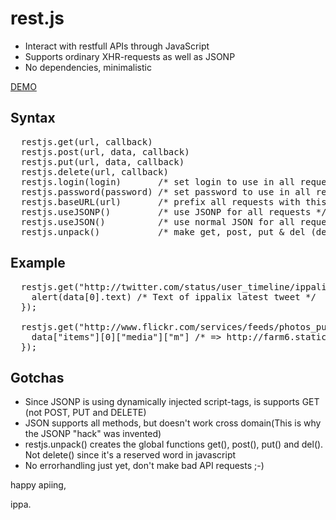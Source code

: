 rest.js
=======
* Interact with restfull APIs through JavaScript
* Supports ordinary XHR-requests as well as JSONP
* No dependencies, minimalistic

[DEMO](http://ippa.se/restjs/)

Syntax
------
<pre>
  restjs.get(url, callback)
  restjs.post(url, data, callback)
  restjs.put(url, data, callback)
  restjs.delete(url, callback)
  restjs.login(login)       /* set login to use in all requests */
  restjs.password(password) /* set password to use in all requests */
  restjs.baseURL(url)       /* prefix all requests with this url */
  restjs.useJSONP()         /* use JSONP for all requests */
  restjs.useJSON()          /* use normal JSON for all requests */
  restjs.unpack()           /* make get, post, put & del (delete is a reserved word) available as top level methods */
</pre>

Example
-------
<pre>
  restjs.get("http://twitter.com/status/user_timeline/ippalix.json?count=10", function(data) {
    alert(data[0].text) /* Text of ippalix latest tweet */
  });

  restjs.get("http://www.flickr.com/services/feeds/photos_public.gne?format=json", function(data) {
    data["items"][0]["media"]["m"] /* => http://farm6.static.flickr.com/5064/xxxxxxxxxx.jpg */
  });
</pre>

Gotchas
-------
* Since JSONP is using dynamically injected script-tags, is supports GET (not POST, PUT and DELETE)
* JSON supports all methods, but doesn't work cross domain(This is why the JSONP "hack" was invented)
* restjs.unpack() creates the global functions get(), post(), put() and del(). Not delete() since it's a reserved word in javascript
* No errorhandling just yet, don't make bad API requests ;-)

happy apiing,

ippa.
